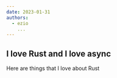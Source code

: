 ```yaml
---
date: 2023-01-31
authors:
  - ezio
    ...
---
```


## I love Rust and I love async

Here are things that I love about Rust

